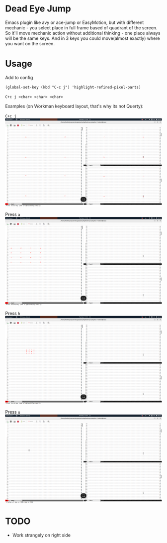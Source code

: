 # Dead Eye Jump

Emacs plugin like avy or ace-jump or EasyMotion, but with different mechanic - you select place in full frame based of quadrant of the screen.
So it'll move mechanic action without additional thinking - one place always will be the same keys.
And in 3 keys you could move(almost exactly) where you want on the screen.

# Usage

Add to config
```eslisp
(global-set-key (kbd "C-c j") 'highlight-refined-pixel-parts)
```

`C+c j <char> <char> <char>`

Examples (on Workman keyboard layout, that's why its not Querty):

`C+c j`
![1](./assets/1.png)

Press `a`
![2](./assets/2.png)

Press `h`
![3](./assets/3.png)

Press `u`
![4](./assets/4.png)

# TODO

* Work strangely on right side
